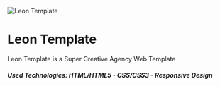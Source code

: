 ![Leon Template](https://drive.google.com/file/d/1Tlcrp5AtG76qMD2fuahscFNa1NAvy4Y2/view?usp=sharing)

# Leon Template
Leon Template is a Super Creative Agency Web Template
##### Used Technologies: HTML/HTML5 - CSS/CSS3 - Responsive Design

